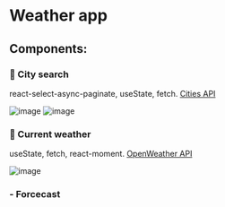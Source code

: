 # Weather app

## Components: 

  ### :fallen_leaf: City search

  react-select-async-paginate, useState, fetch. [Cities API](https://rapidapi.com/wirefreethought/api/geodb-cities/)
  
  ![image](https://user-images.githubusercontent.com/94675218/187029262-31379945-1e3f-48c7-8110-0d316ab1bc49.png)
  ![image](https://user-images.githubusercontent.com/94675218/187029362-5ab95fa5-a2a4-418b-95ed-0ff284ca40ed.png)
  


  ### :fallen_leaf: Current weather

useState, fetch, react-moment. [OpenWeather API](https://openweathermap.org/current)

![image](https://user-images.githubusercontent.com/94675218/187217494-7ffe0e3b-72e7-4efb-a8f3-aa6ea6f464cf.png)




### - Forcecast
